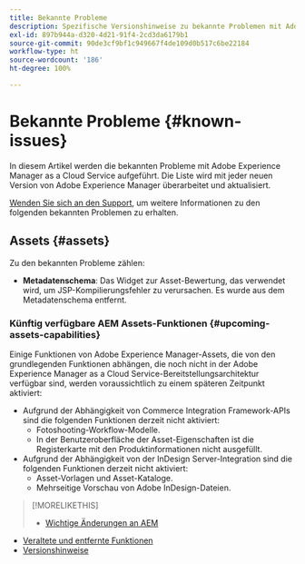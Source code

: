 ```yaml
---
title: Bekannte Probleme
description: Spezifische Versionshinweise zu bekannte Problemen mit Adobe Experience Manager as a Cloud Service.
exl-id: 897b944a-d320-4d21-91f4-2cd3da6179b1
source-git-commit: 90de3cf9bf1c949667f4de109d0b517c6be22184
workflow-type: ht
source-wordcount: '186'
ht-degree: 100%

---
```


# Bekannte Probleme {#known-issues}

In diesem Artikel werden die bekannten Probleme mit Adobe Experience Manager as a Cloud Service aufgeführt. Die Liste wird mit jeder neuen Version von Adobe Experience Manager überarbeitet und aktualisiert.

[Wenden Sie sich an den Support](https://helpx.adobe.com/de/marketing-cloud/experience-manager.html), um weitere Informationen zu den folgenden bekannten Problemen zu erhalten.

<!-- 
## Platform {#platform}

## Sites {#sites}
-->

## Assets {#assets}

<!-- Jira label: assets-cloud-known-issues -->

Zu den bekannten Probleme zählen:

* **Metadatenschema**: Das Widget zur Asset-Bewertung, das verwendet wird, um JSP-Kompilierungsfehler zu verursachen. Es wurde aus dem Metadatenschema entfernt. <!-- CQ-4282865, CQ-4284633 -->

### Künftig verfügbare AEM Assets-Funktionen {#upcoming-assets-capabilities}

Einige Funktionen von Adobe Experience Manager-Assets, die von den grundlegenden Funktionen abhängen, die noch nicht in der Adobe Experience Manager as a Cloud Service-Bereitstellungsarchitektur verfügbar sind, werden voraussichtlich zu einem späteren Zeitpunkt aktiviert:

* Aufgrund der Abhängigkeit von Commerce Integration Framework-APIs sind die folgenden Funktionen derzeit nicht aktiviert:
   * Fotoshooting-Workflow-Modelle.
   * In der Benutzeroberfläche der Asset-Eigenschaften ist die Registerkarte mit den Produktinformationen nicht ausgefüllt.
* Aufgrund der Abhängigkeit von der InDesign Server-Integration sind die folgenden Funktionen derzeit nicht aktiviert:
   * Asset-Vorlagen und Asset-Kataloge.
   * Mehrseitige Vorschau von Adobe InDesign-Dateien.

>[!MORELIKETHIS]
>
>* [Wichtige Änderungen an AEM](aem-cloud-changes.md)
* [Veraltete und entfernte Funktionen](deprecated-removed-features.md)
* [Versionshinweise](home.md)


